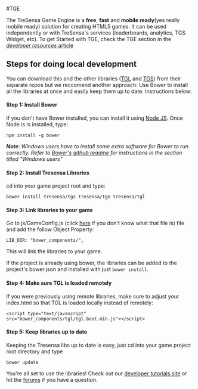 #TGE

The TreSensa Game Engine is a **free**, **fast** and **mobile ready**(yes really mobile ready) solution for creating HTML5 games. It can be used independently or with TreSensa's services (leaderboards, analytics, TGS Widget, etc). To get Started with TGE, check the TGE section in the [*developer resources* article](https://developer.tresensa.com/developer-resources-tools-and-documentation/)

## Steps for doing local development
You can download this and the other libraries ([TGL](https://github.com/tresensa/tgl) and [TGS](https://github.com/tresensa/tgs)) from their separate repos but we reccomend another approach: Use Bower to install all the libraries at once and easily keep them up to date. Instructions below:

#### Step 1: Install Bower
If you don't have Bower installed, you can install it using [Node JS](http://nodejs.org/download/). Once Node is is installed, type:

`npm install -g bower`

***Note**: Windows users have to install some extra software for Bower to run correctly. Refer to [Bower's github readme](https://github.com/bower/bower) for instructions in the section titled "Windows users"*

#### Step 2: Install Tresensa Libraries
cd into your game project root and type:

`bower install tresensa/tgs tresensa/tge tresensa/tgl`

#### Step 3: Link libraries to your game
Go to js/GameConfig.js (click [here](https://developer.tresensa.com/start-here/step1) if you don't know what that file is) file and add the follow Object Property:

`LIB_DIR: "bower_components/",`

This will link the libraries to your game.

If the project is already using bower, the libraries can be added to the project's bower.json and installed with just `bower install`.

#### Step 4: Make sure TGL is loaded remotely
If you were previously using remote libraries, make sure to adjust your index.html so that TGL is loaded locally instead of remotely:

`<script type="text/javascript" src="bower_components/tgl/tgl.boot.min.js"></script>`

#### Step 5: Keep libraries up to date
Keeping the Tresensa libs up to date is easy, just cd into your game project root directory and type

`bower update`

You're all set to use the libraries! Check out our [developer tutorials site](http://developer.tresensa.com) or hit the [forums](http://forum.tresensa.com/) if you have a question.
